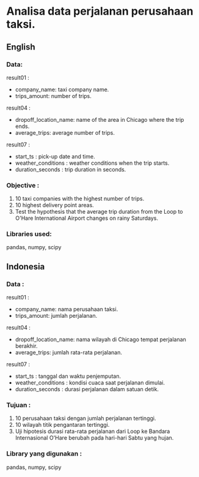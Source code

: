 # Analisa data perjalanan perusahaan taksi.

## English

### Data:

result01 :

- company_name: taxi company name.
- trips_amount: number of trips.

result04 :

- dropoff_location_name: name of the area in Chicago where the trip ends.
- average_trips: average number of trips.

result07 :

- start_ts : pick-up date and time.
- weather_conditions : weather conditions when the trip starts.
- duration_seconds : trip duration in seconds.

### Objective :

1. 10 taxi companies with the highest number of trips.
2. 10 highest delivery point areas.
3. Test the hypothesis that the average trip duration from the Loop to O'Hare International Airport changes on rainy Saturdays.

### Libraries used:

pandas, numpy, scipy

## Indonesia

### Data :

result01 :

- company_name: nama perusahaan taksi.
- trips_amount: jumlah perjalanan.

result04 :

- dropoff_location_name: nama wilayah di Chicago tempat perjalanan berakhir.
- average_trips: jumlah rata-rata perjalanan.

result07 :

- start_ts : tanggal dan waktu penjemputan.
- weather_conditions : kondisi cuaca saat perjalanan dimulai.
- duration_seconds : durasi perjalanan dalam satuan detik.

### Tujuan :

1. 10 perusahaan taksi dengan jumlah perjalanan tertinggi.
2. 10 wilayah titik pengantaran tertinggi.
3. Uji hipotesis durasi rata-rata perjalanan dari Loop ke Bandara Internasional O'Hare berubah pada hari-hari Sabtu yang hujan.

### Library yang digunakan :

pandas, numpy, scipy

